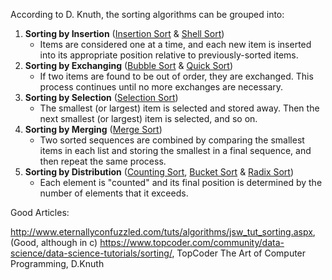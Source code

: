 According to D. Knuth, the sorting algorithms can be grouped into:

1) **Sorting by Insertion** ([Insertion Sort](src/algorithms/sorting/insertionsort/README.md) & [Shell Sort](src/algorithms/sorting/shellsort/README.md))
   - Items are considered one at a time, and each new item is inserted into its appropriate position relative to previously-sorted items.
2) **Sorting by Exchanging** ([Bubble Sort](src/algorithms/sorting/bubblesort/README.md) & [Quick Sort](src/algorithms/sorting/quicksort/README.md))
   - If two items are found to be out of order, they are exchanged. This process continues until no more exchanges are necessary.
3) **Sorting by Selection** ([Selection Sort](src/algorithms/sorting/selectionsort/README.md))
   - The smallest (or largest) item is selected and stored away. Then the next smallest (or largest) item is selected, and so on.
4) **Sorting by Merging** ([Merge Sort](src/algorithms/sorting/mergesort/README.md))
   - Two sorted sequences are combined by comparing the smallest items in each list and storing the smallest in a final sequence, and then repeat the same process.
5) **Sorting by Distribution** ([Counting Sort](src/algorithms/sorting/countingsort/README.md), [Bucket Sort](src/algorithms/sorting/bucketsort/README.md) & [Radix Sort](src/algorithms/sorting/radixsort/README.md))
   - Each element is "counted" and its final position is determined by the number of elements that it exceeds.

Good Articles:

http://www.eternallyconfuzzled.com/tuts/algorithms/jsw_tut_sorting.aspx, (Good, although in c)
https://www.topcoder.com/community/data-science/data-science-tutorials/sorting/, TopCoder
The Art of Computer Programming, D.Knuth
